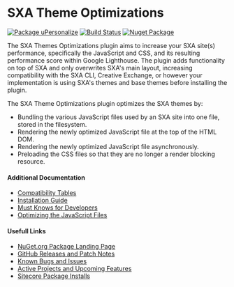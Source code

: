# SXA Theme Optimizations
[![Package uPersonalize](https://github.com/rbaconsulting/SXA-Theme-Optimizations/actions/workflows/release-build.yml/badge.svg)](https://github.com/rbaconsulting/SXA-Theme-Optimizations/actions/workflows/release-build.yml)
[![Build Status](https://github.com/rbaconsulting/SXA-Theme-Optimizations/actions/workflows/ci-build.yml/badge.svg)](https://github.com/rbaconsulting/SXA-Theme-Optimizations/actions/workflows/pull-request.yml)
[![Nuget Package](https://img.shields.io/badge/SXA.Theme.Optimizations-nuget.org-blue)](https://www.nuget.org/packages/SXA.Theme.Optimizations)

The SXA Themes Optimizations plugin aims to increase your SXA site(s) performance, specifically the JavaScript and CSS, and its resulting performance score within Google Lighthouse. The plugin adds functionality on top of SXA and only overwrites SXA's main layout, increasing compatibility with the SXA CLI, Creative Exchange, or however your implementation is using SXA's themes and base themes before installing the plugin.

The SXA Theme Optimizations plugin optimizes the SXA themes by:
* Bundling the various JavaScript files used by an SXA site into one file, stored in the filesystem.
* Rendering the newly optimized JavaScript file at the top of the HTML DOM.
* Rendering the newly optimized JavaScript file asynchronously.
* Preloading the CSS files so that they are no longer a render blocking resource.

#### Additional Documentation
* [Compatibility Tables](https://github.com/rbaconsulting/sxa-theme-optimizations/wiki/Compatibility-Tables)
* [Installation Guide](https://github.com/rbaconsulting/sxa-theme-optimizations/wiki/Installation-Guide)
* [Must Knows for Developers](https://github.com/rbaconsulting/sxa-theme-optimizations/wiki/Must-Knows-for-Developers)
* [Optimizing the JavaScript Files](https://github.com/rbaconsulting/sxa-theme-optimizations/wiki/Optimizing-the-JavaScript-Files)

#### Usefull Links
* [NuGet.org Package Landing Page](https://www.nuget.org/packages/SXA.Theme.Optimizations)
* [GitHub Releases and Patch Notes](https://github.com/rbaconsulting/sxa-theme-optimizations/releases)
* [Known Bugs and Issues](https://github.com/rbaconsulting/sxa-theme-optimizations/issues)
* [Active Projects and Upcoming Features](https://github.com/rbaconsulting/sxa-theme-optimizations/projects)
* [Sitecore Package Installs](https://github.com/rbaconsulting/sxa-theme-optimizations/tree/main/Sitecore%20Packages)